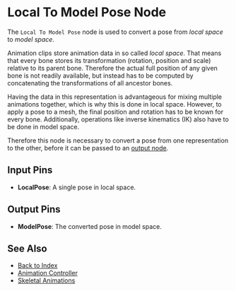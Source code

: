 # Local To Model Pose Node

The `Local To Model Pose` node is used to convert a pose from *local space* to *model space*.

Animation clips store animation data in so called *local space*. That means that every bone stores its transformation (rotation, position and scale) relative to its parent bone. Therefore the actual full position of any given bone is not readily available, but instead has to be computed by concatenating the transformations of all ancestor bones.

Having the data in this representation is advantageous for mixing multiple animations together, which is why this is done in local space. However, to apply a pose to a mesh, the final position and rotation has to be known for every bone. Additionally, operations like inverse kinematics (IK) also have to be done in model space.

Therefore this node is necessary to convert a pose from one representation to the other, before it can be passed to an [output node](anim-nodes-output.md).

## Input Pins

* **LocalPose**: A single pose in local space.

## Output Pins

* **ModelPose**: The converted pose in model space.

## See Also

* [Back to Index](../../../index.md)
* [Animation Controller](animation-controller-overview.md)
* [Skeletal Animations](../skeletal-animation-overview.md)
